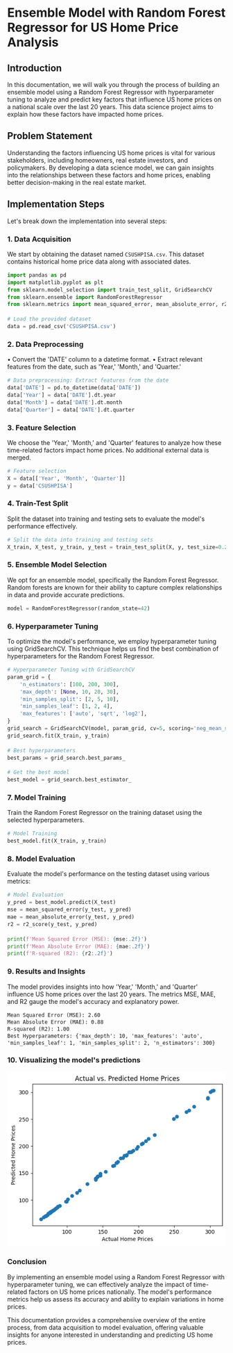 # Ensemble Model with Random Forest Regressor for US Home Price Analysis

## Introduction

In this documentation, we will walk you through the process of building an ensemble model using a Random Forest Regressor with hyperparameter tuning to analyze and predict key factors that influence US home prices on a national scale over the last 20 years. This data science project aims to explain how these factors have impacted home prices.

## Problem Statement

Understanding the factors influencing US home prices is vital for various stakeholders, including homeowners, real estate investors, and policymakers. By developing a data science model, we can gain insights into the relationships between these factors and home prices, enabling better decision-making in the real estate market.

## Implementation Steps

Let's break down the implementation into several steps:

### 1. Data Acquisition

We start by obtaining the dataset named `CSUSHPISA.csv`. This dataset contains historical home price data along with associated dates.

```python
import pandas as pd
import matplotlib.pyplot as plt
from sklearn.model_selection import train_test_split, GridSearchCV
from sklearn.ensemble import RandomForestRegressor
from sklearn.metrics import mean_squared_error, mean_absolute_error, r2_score

# Load the provided dataset
data = pd.read_csv('CSUSHPISA.csv')
```
### 2. Data Preprocessing
• Convert the 'DATE' column to a datetime format.
• Extract relevant features from the date, such as 'Year,' 'Month,' and 'Quarter.'

```python
# Data preprocessing: Extract features from the date
data['DATE'] = pd.to_datetime(data['DATE'])
data['Year'] = data['DATE'].dt.year
data['Month'] = data['DATE'].dt.month
data['Quarter'] = data['DATE'].dt.quarter
```

### 3. Feature Selection
We choose the 'Year,' 'Month,' and 'Quarter' features to analyze how these time-related factors impact home prices. No additional external data is merged.

```python
# Feature selection
X = data[['Year', 'Month', 'Quarter']]
y = data['CSUSHPISA']
```

### 4. Train-Test Split

Split the dataset into training and testing sets to evaluate the model's performance effectively.

```python
# Split the data into training and testing sets
X_train, X_test, y_train, y_test = train_test_split(X, y, test_size=0.2, random_state=42)
```

### 5. Ensemble Model Selection

We opt for an ensemble model, specifically the Random Forest Regressor. Random forests are known for their ability to capture complex relationships in data and provide accurate predictions.

```python # Ensemble Model Selection - Random Forest Regressor
model = RandomForestRegressor(random_state=42)
```
### 6. Hyperparameter Tuning

To optimize the model's performance, we employ hyperparameter tuning using GridSearchCV. This technique helps us find the best combination of hyperparameters for the Random Forest Regressor.

```python
# Hyperparameter Tuning with GridSearchCV
param_grid = {
    'n_estimators': [100, 200, 300],
    'max_depth': [None, 10, 20, 30],
    'min_samples_split': [2, 5, 10],
    'min_samples_leaf': [1, 2, 4],
    'max_features': ['auto', 'sqrt', 'log2'],
}
grid_search = GridSearchCV(model, param_grid, cv=5, scoring='neg_mean_squared_error')
grid_search.fit(X_train, y_train)

# Best hyperparameters
best_params = grid_search.best_params_

# Get the best model
best_model = grid_search.best_estimator_
```

### 7. Model Training
Train the Random Forest Regressor on the training dataset using the selected hyperparameters.

```python
# Model Training
best_model.fit(X_train, y_train)
```

### 8. Model Evaluation
Evaluate the model's performance on the testing dataset using various metrics:

```python
# Model Evaluation
y_pred = best_model.predict(X_test)
mse = mean_squared_error(y_test, y_pred)
mae = mean_absolute_error(y_test, y_pred)
r2 = r2_score(y_test, y_pred)

print(f'Mean Squared Error (MSE): {mse:.2f}')
print(f'Mean Absolute Error (MAE): {mae:.2f}')
print(f'R-squared (R2): {r2:.2f}')
```
### 9. Results and Insights

The model provides insights into how 'Year,' 'Month,' and 'Quarter' influence US home prices over the last 20 years. The metrics MSE, MAE, and R2 gauge the model's accuracy and explanatory power.

```
Mean Squared Error (MSE): 2.60
Mean Absolute Error (MAE): 0.88
R-squared (R2): 1.00
Best Hyperparameters: {'max_depth': 10, 'max_features': 'auto', 'min_samples_leaf': 1, 'min_samples_split': 2, 'n_estimators': 300}
```

### 10. Visualizing the model's predictions

![alt text](https://raw.githubusercontent.com/sumitdnath/US-Home-Price-Analysis/da181e31f76089aaeabb3a414a231920714cf9e0/model_us_home_price_analysis.png)


### Conclusion

By implementing an ensemble model using a Random Forest Regressor with hyperparameter tuning, we can effectively analyze the impact of time-related factors on US home prices nationally. The model's performance metrics help us assess its accuracy and ability to explain variations in home prices.

This documentation provides a comprehensive overview of the entire process, from data acquisition to model evaluation, offering valuable insights for anyone interested in understanding and predicting US home prices.
